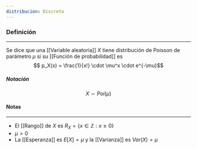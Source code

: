 ```yaml
---
distribucion: Discreta
---
```


### Definición
---
Se dice que una [[Variable aleatoria]] $X$ tiene distribución de Poisson de parámetro $\mu$ si su [[Función de probabilidad]] es $$ p_X(x) = \frac{1}{x!} \cdot \mu^x \cdot e^{-\mu}$$
##### Notación
$$ X \sim Poi(\mu) $$

#### Notas
---
* El [[Rango]] de $X$ es $R_X = \{ x \in \mathbb{Z} : x \geq 0 \}$
* $\mu > 0$ 
* La [[Esperanza]] es $E[X] = \mu$ y la [[Varianza]] es $Var(X) = \mu$